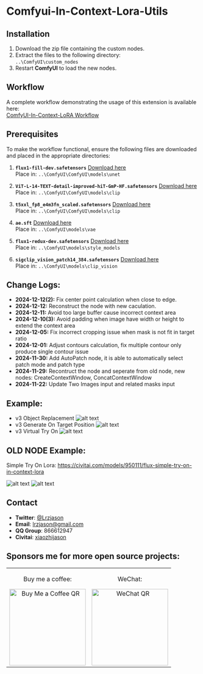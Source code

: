 # Comfyui-In-Context-Lora-Utils

## Installation
1. Download the zip file containing the custom nodes.
2. Extract the files to the following directory:  
   `..\ComfyUI\custom_nodes`
3. Restart **ComfyUI** to load the new nodes.


## Workflow
A complete workflow demonstrating the usage of this extension is available here:  
[ComfyUI-In-Context-LoRA Workflow](https://civitai.com/models/933018?modelVersionId=1131311)


## Prerequisites
To make the workflow functional, ensure the following files are downloaded and placed in the appropriate directories:
1. **`flux1-fill-dev.safetensors`** [Download here](https://huggingface.co/black-forest-labs/FLUX.1-Fill-dev/resolve/main/flux1-fill-dev.safetensors?download=true)  
   Place in:  `..\ComfyUI\ComfyUI\models\unet`
   
3. **`ViT-L-14-TEXT-detail-improved-hiT-GmP-HF.safetensors`** [Download here](https://huggingface.co/zer0int/CLIP-GmP-ViT-L-14/resolve/main/ViT-L-14-TEXT-detail-improved-hiT-GmP-HF.safetensors)  
   Place in: `..\ComfyUI\ComfyUI\models\clip`
   
5. **`t5xxl_fp8_e4m3fn_scaled.safetensors`** [Download here](https://huggingface.co/comfyanonymous/flux_text_encoders/resolve/main/t5xxl_fp8_e4m3fn_scaled.safetensors)  
   Place in: `..\ComfyUI\ComfyUI\models\clip`
   
7. **`ae.sft`** [Download here](https://huggingface.co/black-forest-labs/FLUX.1-schnell/resolve/main/ae.safetensors)  
   Place in: `..\ComfyUI\models\vae`
   
9. **`flux1-redux-dev.safetensors`** [Download here](https://huggingface.co/black-forest-labs/FLUX.1-Redux-dev/resolve/main/flux1-redux-dev.safetensors?download=true)  
   Place in: `..\ComfyUI\models\style_models`
   
11. **`sigclip_vision_patch14_384.safetensors`** [Download here](https://huggingface.co/Comfy-Org/sigclip_vision_384/resolve/main/sigclip_vision_patch14_384.safetensors)  
   Place in: `..\ComfyUI\models\clip_vision`


## Change Logs:
- **2024-12-12(2):** Fix center point calculation when close to edge.
- **2024-12-12:** Reconstruct the node with new caculation.
- **2024-12-11:** Avoid too large buffer cause incorrect context area
- **2024-12-10(3):** Avoid padding when image have width or height to extend the context area
- **2024-12-05:** Fix incorrect cropping issue when mask is not fit in target ratio
- **2024-12-01:** Adjust contours calculation, fix multiple contour only produce single contour issue
- **2024-11-30:** Add AutoPatch node, it is able to automatically select patch mode and patch type
- **2024-11-29:** Recontruct the node and seperate from old node, new nodes: CreateContextWindow, ConcatContextWindow
- **2024-11-22:** Update Two Images input and related masks input


## Example:  
- v3 Object Replacement
![alt text](https://github.com/lrzjason/Comfyui-In-Context-Lora-Utils/blob/main/image/v3_object_replacement.png)
- v3 Generate On Target Position
![alt text](https://github.com/lrzjason/Comfyui-In-Context-Lora-Utils/blob/main/image/v3_target_position.png)
- v3 Virtual Try On
![alt text](https://github.com/lrzjason/Comfyui-In-Context-Lora-Utils/blob/main/image/v3_try_on.png)


## OLD NODE Example:
Simple Try On Lora:
https://civitai.com/models/950111/flux-simple-try-on-in-context-lora

![alt text](https://github.com/lrzjason/Comfyui-In-Context-Lora-Utils/blob/main/image/example_1.png)
![alt text](https://github.com/lrzjason/Comfyui-In-Context-Lora-Utils/blob/main/image/example_2.png)


## Contact
- **Twitter**: [@Lrzjason](https://twitter.com/Lrzjason)  
- **Email**: lrzjason@gmail.com  
- **QQ Group**: 866612947  
- **Civitai**: [xiaozhijason](https://civitai.com/user/xiaozhijason)


## Sponsors me for more open source projects:
<div align="center">
  <table>
    <tr>
      <td align="center">
        <p>Buy me a coffee:</p>
        <img src="https://github.com/lrzjason/Comfyui-In-Context-Lora-Utils/blob/main/image/bmc_qr.png" alt="Buy Me a Coffee QR" width="200" />
      </td>
      <td align="center">
        <p>WeChat:</p>
        <img src="https://github.com/lrzjason/Comfyui-In-Context-Lora-Utils/blob/main/image/wechat.jpg" alt="WeChat QR" width="200" />
      </td>
    </tr>
  </table>
</div>
